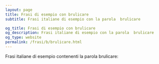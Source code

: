 ```yaml
---
layout: page
title: Frasi di esempio con brulicare 
subtitle: Frasi italiane di esempio con la parola  brulicare

og_title: Frasi di esempio con brulicare 
og_description: Frasi italiane di esempio con la parola  brulicare
og_type: website
permalink: /frasi/b/brulicare.html
---
```


Frasi italiane di esempio contenenti la parola brulicare:


